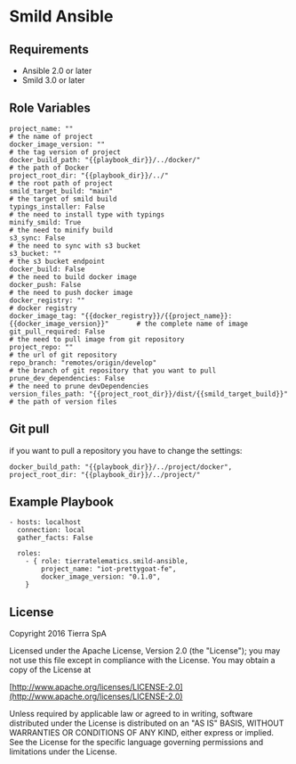 # Smild Ansible

## Requirements

* Ansible 2.0 or later
* Smild 3.0 or later

## Role Variables

    project_name: ""                                                                        # the name of project
    docker_image_version: ""                                                                # the tag version of project
    docker_build_path: "{{playbook_dir}}/../docker/"                                        # the path of Docker
    project_root_dir: "{{playbook_dir}}/../"                                                # the root path of project
    smild_target_build: "main"                                                              # the target of smild build
    typings_installer: False                                                                # the need to install type with typings
    minify_smild: True                                                                      # the need to minify build
    s3_sync: False                                                                          # the need to sync with s3 bucket
    s3_bucket: ""                                                                           # the s3 bucket endpoint
    docker_build: False                                                                     # the need to build docker image
    docker_push: False                                                                      # the need to push docker image
    docker_registry: ""                                                                     # docker registry
    docker_image_tag: "{{docker_registry}}/{{project_name}}:{{docker_image_version}}"       # the complete name of image
    git_pull_required: False                                                                # the need to pull image from git repository
    project_repo: ""                                                                        # the url of git repository
    repo_branch: "remotes/origin/develop"                                                   # the branch of git repository that you want to pull
    prune_dev_dependencies: False                                                           # the need to prune devDependencies
    version_files_path: "{{project_root_dir}}/dist/{{smild_target_build}}"                  # the path of version files


## Git pull
if you want to pull a repository you have to change the settings:
``` 
docker_build_path: "{{playbook_dir}}/../project/docker",
project_root_dir: "{{playbook_dir}}/../project/" 
```

## Example Playbook

    - hosts: localhost
      connection: local
      gather_facts: False

      roles:
        - { role: tierratelematics.smild-ansible,
            project_name: "iot-prettygoat-fe",
            docker_image_version: "0.1.0",
        }

## License

Copyright 2016 Tierra SpA

Licensed under the Apache License, Version 2.0 (the "License");
you may not use this file except in compliance with the License.
You may obtain a copy of the License at

[http://www.apache.org/licenses/LICENSE-2.0](http://www.apache.org/licenses/LICENSE-2.0)

Unless required by applicable law or agreed to in writing, software
distributed under the License is distributed on an "AS IS" BASIS,
WITHOUT WARRANTIES OR CONDITIONS OF ANY KIND, either express or implied.
See the License for the specific language governing permissions and
limitations under the License.